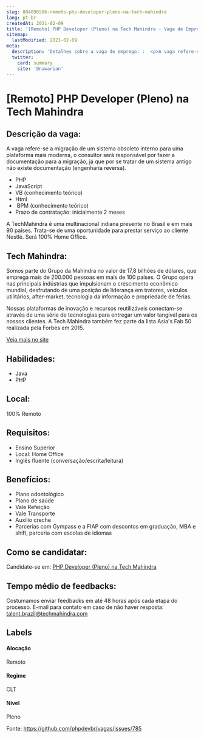 ```yaml
---
slug: 804896586-remoto-php-developer-pleno-na-tech-mahindra
lang: pt-br
createdAt: 2021-02-09
title: '[Remoto] PHP Developer (Pleno) na Tech Mahindra - Vaga de Emprego'
sitemap:
  lastModified: 2021-02-09
meta:
  description: 'Detalhes sobre a vaga de emprego: :  <p>A vaga refere-se a migração de um sistema obsoleto interno para uma plataforma mais moderna, o consultor será responsável por fazer a documentação para a migração, já que por se tratar de um sistema antigo não existe documentação (engenharia reversa).</p> <ul> <li>PHP</li> <li>JavaScript</li> <li>VB (conhecimento teórico)</li> <li>Html</li> <li>&nbsp;BPM (conhecimento teórico)</li> <li>Prazo de contratação: inicialmente 2 meses&nbsp;</li> </ul> <p></p> <p>A TechMahindra é uma multinacional indiana presente no Brasil e em mais 90 países. Trata-se de uma oportunidade para prestar serviço ao cliente Nestlé. Será 100% Home Office.&nbsp;</p> <p></p>'
  twitter:
    card: summary
    site: '@nawarian'
---
```


# [Remoto] PHP Developer (Pleno) na Tech Mahindra

## Descrição da vaga: 
 <p>A vaga refere-se a migração de um sistema obsoleto interno para uma plataforma mais moderna, o consultor será responsável por fazer a documentação para a migração, já que por se tratar de um sistema antigo não existe documentação (engenharia reversa).</p>
<ul>
<li>PHP</li>
<li>JavaScript</li>
<li>VB  (conhecimento teórico)</li>
<li>Html</li>
<li>&nbsp;BPM (conhecimento  teórico)</li>
<li>Prazo de contratação: inicialmente 2 meses&nbsp;</li>
</ul>
<p></p>
<p>A TechMahindra é uma multinacional indiana presente no Brasil e em mais 90 países. Trata-se de uma oportunidade para prestar serviço ao cliente Nestlé. Será 100% Home Office.&nbsp;</p>
<p></p>

## Tech Mahindra: 
 <p>Somos parte do Grupo da Mahindra no valor de 17,8 bilhões de dólares, que emprega mais de 200.000 pessoas em mais de 100 países. O Grupo opera nas principais indústrias que impulsionam o crescimento econômico mundial, desfrutando de uma posição de liderança em tratores, veículos utilitários, after-market, tecnologia da informação e propriedade de férias.</p>

<p>Nossas plataformas de inovação e recursos reutilizáveis conectam-se através de uma série de tecnologias para entregar um valor tangível para os nossos clientes. A Tech Mahindra também fez parte da lista Asia's Fab 50 realizada pela Forbes em 2015.</p><a href='https://coodesh.com/empresas/tech-mahindra'>Veja mais no site</a>

 ## Habilidades: 
 - Java 
- PHP

## Local: 
 100% Remoto

## Requisitos: 
 - Ensino Superior 
- Local: Home Office 
- Inglês fluente (conversação/escrita/leitura)

## Benefícios: 
 - Plano odontológico 
- Plano de saúde 
-  Vale Refeição 
- Vale Transporte 
- Auxilio creche 
- Parcerias com Gympass e a FIAP com descontos em graduação, MBA e shift, parceria com escolas de idiomas

## Como se candidatar:
Candidate-se em: [PHP Developer (Pleno) na Tech Mahindra](https://coodesh.com/vagas/desenvolvedor-php-pl-191115?origin=github&modal=open)

## Tempo médio de feedbacks:
 Costumamos enviar feedbacks em até 48 horas após cada etapa do processo. E-mail para contato em caso de não haver resposta: [talent.brazil@techmahindra.com](mailto:talent.brazil@techmahindra.com)

## Labels

#### Alocação
Remoto

#### Regime
CLT

#### Nível
Pleno

Fonte: https://github.com/phpdevbr/vagas/issues/785